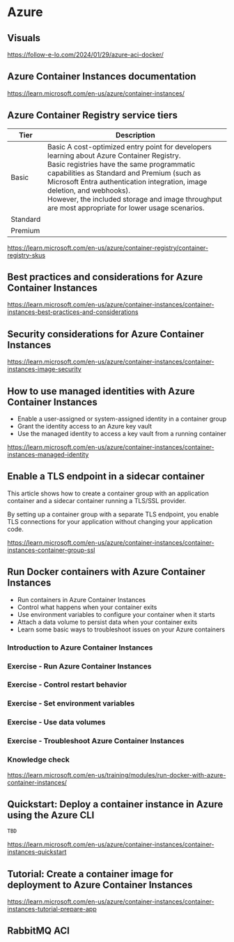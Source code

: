 # Azure


## Visuals

https://follow-e-lo.com/2024/01/29/azure-aci-docker/

## Azure Container Instances documentation

https://learn.microsoft.com/en-us/azure/container-instances/

## Azure Container Registry service tiers

| Tier | Description
| ---  | -----
| Basic | Basic	A cost-optimized entry point for developers learning about Azure Container Registry. <br>Basic registries have the same programmatic capabilities as Standard and Premium (such as Microsoft Entra authentication integration, image deletion, and webhooks). <br>However, the included storage and image throughput are most appropriate for lower usage scenarios.
| Standard |
| Premium  |

https://learn.microsoft.com/en-us/azure/container-registry/container-registry-skus


## Best practices and considerations for Azure Container Instances

https://learn.microsoft.com/en-us/azure/container-instances/container-instances-best-practices-and-considerations

## Security considerations for Azure Container Instances

https://learn.microsoft.com/en-us/azure/container-instances/container-instances-image-security


## How to use managed identities with Azure Container Instances

* Enable a user-assigned or system-assigned identity in a container group
* Grant the identity access to an Azure key vault
* Use the managed identity to access a key vault from a running container

https://learn.microsoft.com/en-us/azure/container-instances/container-instances-managed-identity


## Enable a TLS endpoint in a sidecar container

This article shows how to create a container group with an application container and a sidecar container running a TLS/SSL provider. 

By setting up a container group with a separate TLS endpoint, you enable TLS connections for your application without changing your application code.

https://learn.microsoft.com/en-us/azure/container-instances/container-instances-container-group-ssl

## Run Docker containers with Azure Container Instances

* Run containers in Azure Container Instances
* Control what happens when your container exits
* Use environment variables to configure your container when it starts
* Attach a data volume to persist data when your container exits
* Learn some basic ways to troubleshoot issues on your Azure containers

### Introduction to Azure Container Instances

### Exercise - Run Azure Container Instances

### Exercise - Control restart behavior

### Exercise - Set environment variables

### Exercise - Use data volumes

### Exercise - Troubleshoot Azure Container Instances

### Knowledge check

https://learn.microsoft.com/en-us/training/modules/run-docker-with-azure-container-instances/

## Quickstart: Deploy a container instance in Azure using the Azure CLI


```bash
TBD

```

https://learn.microsoft.com/en-us/azure/container-instances/container-instances-quickstart

## Tutorial: Create a container image for deployment to Azure Container Instances

https://learn.microsoft.com/en-us/azure/container-instances/container-instances-tutorial-prepare-app


## RabbitMQ ACI

